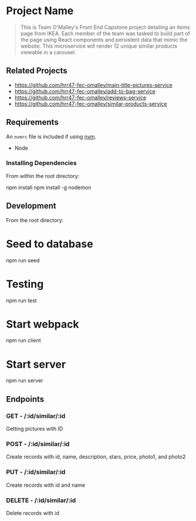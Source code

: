 # Project Name

> This is Team O'Malley's Front End Capstone project detailing an items page from IKEA. Each member of the team was tasked to build part of the page using React components and persistent data that mimic the website. This microservice will render 12 unique similar products viewable in a carousel.

## Related Projects

  - https://github.com/hrr47-fec-omalley/main-title-pictures-service
  - https://github.com/hrr47-fec-omalley/add-to-bag-service
  - https://github.com/hrr47-fec-omalley/reviews-service
  - https://github.com/hrr47-fec-omalley/similar-products-service


## Requirements

An `nvmrc` file is included if using [nvm](https://github.com/creationix/nvm).

- Node

### Installing Dependencies

From within the root directory:

npm install
npm install -g nodemon

## Development

From the root directory:

  # Seed to database
  npm run seed
  # Testing
  npm run test
  # Start webpack
  npm run client
  # Start server
  npm run server

## Endpoints

### GET - /:id/similar/:id
Getting pictures with ID

### POST - /:id/similar/:id
Create records with id, name, description, stars, price, photo1, and photo2

### PUT - /:id/similar/:id
Create records with id and name

### DELETE - /:id/similar/:id
Delete records with id


